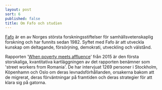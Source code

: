 ```yaml
---
layout: post
sort: 6
published: false
title: Om Fafo och studien
---
```

[Fafo](http://www.fafo.no/index.php/nb/om-fafo "Om Fafo") är en av Norges största forskningsstiftelser för samhällsvetenskaplig forskning och har funnits sedan 1982. Syftet med Fafo är att utveckla kunskap om deltagande, försörjning, demokrati, utveckling och välstånd.

Rapporten '[When poverty meets affluence](http://www.fafo.no/index.php/nb/zoo-publikasjoner/andre-fafo-utgivelser/item/when-poverty-meets-affluence "When Poverty meets Affluence")' från 2015 är den första storskaliga, kvantitativa kartläggningen av det rapporten benämner som 'street workers from Romania'. De har intervjuat 1269 personer i Stockholm, Köpenhamn och Oslo om deras levnadsförhållanden, orsakerna bakom att de migrerat, deras förväntningar på framtiden och deras strategier för att klara sig på gatorna. 

